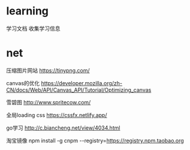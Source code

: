 # learning
学习文档 收集学习信息

# net
压缩图片网站 https://tinypng.com/

canvas的优化 https://developer.mozilla.org/zh-CN/docs/Web/API/Canvas_API/Tutorial/Optimizing_canvas

雪碧图 http://www.spritecow.com/

全局loading css https://cssfx.netlify.app/

go学习 http://c.biancheng.net/view/4034.html

淘宝镜像 npm install -g cnpm --registry=https://registry.npm.taobao.org
